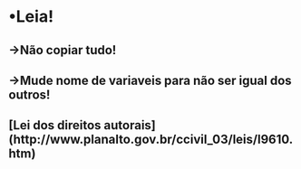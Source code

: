 <h1>•Leia!</h1>
<h2>→Não copiar tudo!</h2>
<h2>→Mude nome de variaveis para não ser igual dos outros!</h2>
<h2>[Lei dos direitos autorais](http://www.planalto.gov.br/ccivil_03/leis/l9610.htm)</h2>
